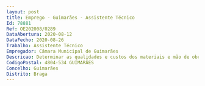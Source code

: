```yaml
--- 
layout: post
title: Emprego - Guimarães - Assistente Técnico
Id: 78881
Ref: OE202008/0289
DataAbertura: 2020-08-12
DataFecho: 2020-08-26
Trabalho: Assistente Técnico
Empregador: Câmara Municipal de Guimarães
Descricao: Determinar as qualidades e custos dos materiais e mão de obra necessários para a execução da obra  analisar as diversas componentes do projeto, memórias descritivas e cadernos de encargos  efetuar medições e calcular as quantidades de materiais, mão de obra e serviços necessários  calcular valores globais utilizando tabelas de preços  organizar os orçamentos e indicar os materiais a empregar nas operações a realizar  manter as tabelas de preços de materiais e orçamentos atualizados. Realizar outras tarefas diretamente relacionadas com a função.
CodigoPostal: 4804-534 GUIMARÃES
Concelho: Guimarães
Distrito: Braga
--- 
```

